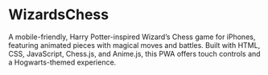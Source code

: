 # WizardsChess
A mobile-friendly, Harry Potter-inspired Wizard’s Chess game for iPhones, featuring animated pieces with magical moves and battles. Built with HTML, CSS, JavaScript, Chess.js, and Anime.js, this PWA offers touch controls and a Hogwarts-themed experience.

